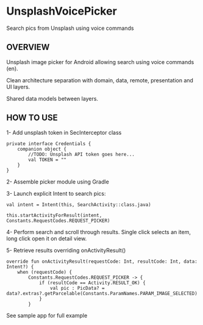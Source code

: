 # UnsplashVoicePicker
Search pics from Unsplash using voice commands

OVERVIEW
--------

Unsplash image picker for Android allowing search using voice commands (en).

Clean architecture separation with domain, data, remote, presentation and UI layers.

Shared data models between layers.

HOW TO USE
----------

1- Add unsplash token in SecInterceptor class

    private interface Credentials {
        companion object {
            //TODO: Unsplash API token goes here...
            val TOKEN = ""
        }
    }

2- Assemble picker module using Gradle

3- Launch explicit Intent to search pics:

    val intent = Intent(this, SearchActivity::class.java)

    this.startActivityForResult(intent, Constants.RequestCodes.REQUEST_PICKER)

4- Perform search and scroll through results. Single click selects an item, long click open it on detail view.

5- Retrieve results overriding onActivityResult()

    override fun onActivityResult(requestCode: Int, resultCode: Int, data: Intent?) {
        when (requestCode) {
            Constants.RequestCodes.REQUEST_PICKER -> {
                if (resultCode == Activity.RESULT_OK) {
                    val pic : PicData? = data?.extras?.getParcelable(Constants.ParamNames.PARAM_IMAGE_SELECTED)
                }
            }

See sample app for full example
